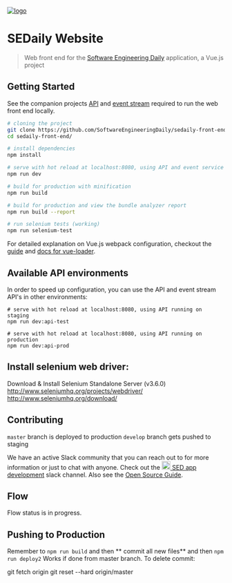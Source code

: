 [![logo](https://i.imgur.com/3OtP3p8.png)](https://softwareengineeringdaily.com/)

# SEDaily Website

> Web front end for the [Software Engineering Daily](https://www.softwaredaily.com) application, a Vue.js project

## Getting Started
See the companion projects [API](https://github.com/SoftwareEngineeringDaily/software-engineering-daily-api) and [event stream](https://github.com/SoftwareEngineeringDaily/sedaily-event-stream) required to run the web front end locally.

``` bash
# cloning the project
git clone https://github.com/SoftwareEngineeringDaily/sedaily-front-end.git
cd sedaily-front-end/

# install dependencies
npm install

# serve with hot reload at localhost:8080, using API and event service API running locally
npm run dev

# build for production with minification
npm run build

# build for production and view the bundle analyzer report
npm run build --report

# run selenium tests (working)
npm run selenium-test
```

For detailed explanation on Vue.js webpack configuration, checkout the [guide](http://vuejs-templates.github.io/webpack/) and [docs for vue-loader](http://vuejs.github.io/vue-loader).

## Available API environments
In order to speed up configuration, you can use the API and event stream API's in other environments:
```
# serve with hot reload at localhost:8080, using API running on staging
npm run dev:api-test

# serve with hot reload at localhost:8080, using API running on production
npm run dev:api-prod
```

## Install selenium web driver:

Download & Install Selenium Standalone Server (v3.6.0)
http://www.seleniumhq.org/projects/webdriver/
http://www.seleniumhq.org/download/

## Contributing
`master` branch is deployed to production
`develop` branch gets pushed to staging

We have an active Slack community that you can reach out to for more information or just to chat with anyone. Check out the [<img src="https://upload.wikimedia.org/wikipedia/commons/7/76/Slack_Icon.png" alt="Slack Channel" width="20px"/> SED app development](https://softwaredaily.slack.com/app_redirect?channel=sed_app_development) slack channel. Also see the [Open Source Guide](https://softwareengineeringdaily.github.io/).

## Flow
Flow status is in progress.

## Pushing to Production
Remember to `npm run build` and then ** commit all new files** and then `npm run deploy2`
Works if done from master branch.
To delete commit:

git fetch origin
git reset --hard origin/master
